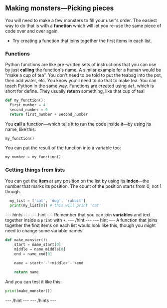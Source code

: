 ## Making monsters—Picking pieces
You will need to make a few monsters to fill your user's order. The easiest way to do that is with a **function** which will let you re-use the same piece of code over and over again.

  - Try creating a function that joins together the first items in each list.

### Functions
Python functions are like pre-written sets of instructions that you can use by just **calling** the function's name. A similar example for a human would be “make a cup of tea”. You don't need to be told to put the teabag into the pot, then add water, etc. You know you'll need to do that to make tea. You can teach Python in the same way. Functions are created using `def`, which is short for define. They usually **return** something, like that cup of tea!

```python
def my_function():
  first_number = 4
  second_number = 6
  return first_number + second_number
```

You **call** a function—which tells it to run the code inside it—by using its name, like this:

```python
my_function()
```

You can put the result of the function into a variable too:

```python
my_number = my_function()
```

### Getting things from lists
You can get the **item** at any position on the list by using its **index**—the number that marks its position. The count of the position starts from 0, not 1 though.

```python
  my_list = ['cat', 'dog', 'rabbit']
  print(my_list[0]) # this will print 'cat' 
```

--- hints ---
--- hint ---
Remember that you can join **variables** and text together inside a `print` with `+`.
--- /hint ---
--- hint ---
A function that joins together the first items on each list would look like this, though you might need to change some variable names!

```python
def make_monster():
    start = name_start[0]
    middle = name_middle[0]
    end = name_end[0]

    name = start+'-'+middle+'-'+end

    return name
```

And you can test it like this:

```python
print(make_monster())
```
--- /hint ---
--- /hints ---
